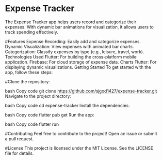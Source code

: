 # Expense Tracker
The Expense Tracker app helps users record and categorize their expenses. With dynamic bar animations for visualization, it allows users to track spending effectively.

#Features
Expense Recording: Easily add and categorize expenses.
Dynamic Visualization: View expenses with animated bar charts.
Categorization: Classify expenses by type (e.g., leisure, travel, work).
Technologies Used
Flutter: For building the cross-platform mobile application.
Firebase: For cloud storage of expense data.
Charts Flutter: For displaying dynamic visualizations.
Getting Started
To get started with the app, follow these steps:

#Clone the repository:

bash
Copy code
git clone https://github.com/sjgod1427/expense-tracker.git
Navigate to the project directory:

bash
Copy code
cd expense-tracker
Install the dependencies:

bash
Copy code
flutter pub get
Run the app:

bash
Copy code
flutter run

#Contributing
Feel free to contribute to the project! Open an issue or submit a pull request.

#License
This project is licensed under the MIT License. See the LICENSE file for details.
